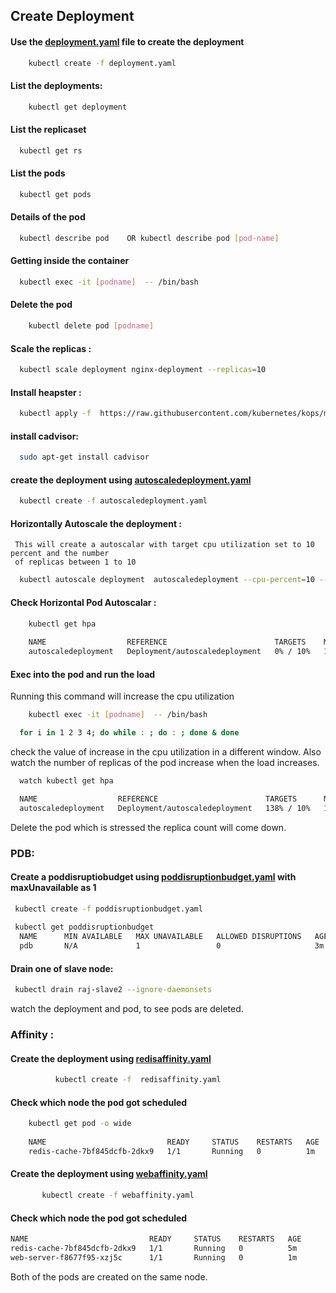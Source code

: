 ## Create Deployment 
  #### Use the [deployment.yaml](/Kubernetes/Yaml/deployment.yaml)  file to create the deployment
```bash 
	kubectl create -f deployment.yaml
```
 #### List the deployments:
```bash  
	kubectl get deployment
```  
#### List the replicaset
```bash 
  kubectl get rs
```               
#### List the pods
```bash
  kubectl get pods
```                
####  Details of the pod
```bash
  kubectl describe pod    OR kubectl describe pod [pod-name]
``` 
#### Getting inside the container 
```bash
  kubectl exec -it [podname]  -- /bin/bash
```
#### Delete the pod
```bash
	kubectl delete pod [podname]
```

#### Scale the replicas : 
```bash
  kubectl scale deployment nginx-deployment --replicas=10
```  
#### Install heapster :
```bash 
  kubectl apply -f  https://raw.githubusercontent.com/kubernetes/kops/master/addons/monitoring-standalone/v1.6.0.yaml
```
#### install cadvisor:
```bash
  sudo apt-get install cadvisor
```
#### create the deployment using [autoscaledeployment.yaml](/Kubernetes/Yaml/deployment.yaml)
```bash
  kubectl create -f autoscaledeployment.yaml
```  
#### Horizontally Autoscale the deployment :
     This will create a autoscalar with target cpu utilization set to 10 percent and the number
     of replicas between 1 to 10
```bash
  kubectl autoscale deployment  autoscaledeployment --cpu-percent=10 --min=1 --max=10
``` 
#### Check Horizontal Pod Autoscalar :
```bash
	kubectl get hpa
	
	NAME                  REFERENCE                        TARGETS    MINPODS   MAXPODS   REPLICAS   AGE
	autoscaledeployment   Deployment/autoscaledeployment   0% / 10%   1         10        1          1m
```
#### Exec into the pod and run the load
  Running this command will increase the cpu utilization
```bash
	kubectl exec -it [podname]  -- /bin/bash
```	
```bash
  for i in 1 2 3 4; do while : ; do : ; done & done
```  
check the value of increase in the cpu utilization in a different window.   Also watch the number of replicas of the pod increase when the load increases.
```bash  
  watch kubectl get hpa

  NAME                  REFERENCE                        TARGETS      MINPODS   MAXPODS   REPLICAS   AGE
  autoscaledeployment   Deployment/autoscaledeployment   138% / 10%   1         10        4          18m
```
  Delete the pod which is stressed the replica count will come down.

### PDB: 
#### Create a poddisruptiobudget using [poddisruptionbudget.yaml](/Kubernetes/Yaml/poddisruptionbudget.yaml) with maxUnavailable as 1
```bash
 kubectl create -f poddisruptionbudget.yaml
 
 kubectl get poddisruptionbudget
  NAME      MIN AVAILABLE   MAX UNAVAILABLE   ALLOWED DISRUPTIONS   AGE
  pdb       N/A             1                 0                     3m
```
#### Drain one of slave node:
```bash
 kubectl drain raj-slave2 --ignore-daemonsets
``` 
  watch the deployment and pod, to see pods  are deleted.

### Affinity :
#### Create the deployment using [redisaffinity.yaml](/Kubernetes/Yaml/redisaffinity.yaml)
```bash
          kubectl create -f  redisaffinity.yaml
```  
#### Check which node the pod got scheduled
```bash
	kubectl get pod -o wide
	
	NAME                           READY     STATUS    RESTARTS   AGE       IP           NODE
	redis-cache-7bf845dcfb-2dkx9   1/1       Running   0          1m        10.47.0.10   raj-slave2	
```
#### Create the deployment using [webaffinity.yaml](/Kubernetes/Yaml/webaffinity.yaml)
```bash
       kubectl create -f webaffinity.yaml
```       
#### Check which node the pod got scheduled
```bash
NAME                           READY     STATUS    RESTARTS   AGE       IP           NODE
redis-cache-7bf845dcfb-2dkx9   1/1       Running   0          5m        10.47.0.10   raj-slave2
web-server-f8677f95-xzj5c      1/1       Running   0          1m        10.47.0.1    raj-slave2
```
  Both of the pods are created on the same node.
